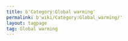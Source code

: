 ```yaml
---
title: b'Category:Global warming'
permalink: b'wiki/Category:Global_warming/'
layout: tagpage
tag: Global warming
---
```




